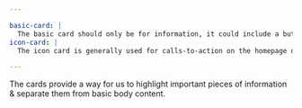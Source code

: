 ```yaml
---

basic-card: |
  The basic card should only be for information, it could include a button, but never a link itself.
icon-card: |
  The icon card is generally used for calls-to-action on the homepage or highlight on the pages.

---
```


The cards provide a way for us to highlight important pieces of information & separate them from basic body content.
